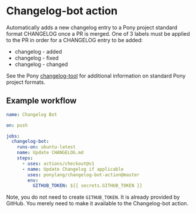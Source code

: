 # Changelog-bot action

Automatically adds a new changelog entry to a Pony project standard format CHANGELOG once a PR is merged. One of 3 labels must be applied to the PR in order for a CHANGELOG entry to be added:

- changelog - added
- changelog - fixed
- changelog - changed

See the Pony [changelog-tool](https://github.com/ponylang/changelog-tool) for additional information on standard Pony project formats.

## Example workflow

```yml
name: Changelog Bot

on: push

jobs:
  changelog-bot:
    runs-on: ubuntu-latest
    name: Update CHANGELOG.md
    steps:
      - uses: actions/checkout@v1
      - name: Update Changelog if applicable
        uses: ponylang/changelog-bot-action@master
        env:
          GITHUB_TOKEN: ${{ secrets.GITHUB_TOKEN }}
```

Note, you do not need to create `GITHUB_TOKEN`. It is already provided by GitHub. You merely need to make it available to the Changelog-bot action.

